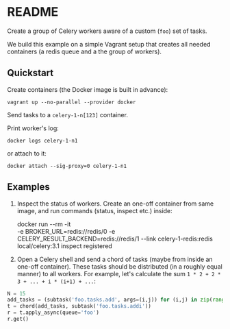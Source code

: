 README
======

Create a group of Celery workers aware of a custom (`foo`) set of tasks. 

We build this example on a simple Vagrant setup that creates all needed containers (a redis queue and a the group of workers).

## Quickstart

Create containers (the Docker image is built in advance):

    vagrant up --no-parallel --provider docker

Send tasks to a `celery-1-n[123]` container.

Print worker's log:

    docker logs celery-1-n1

or attach to it:

    docker attach --sig-proxy=0 celery-1-n1

## Examples

1. Inspect the status of workers. Create an one-off container from same image, and run commands (status, inspect etc.) inside:

    docker run --rm -it \
       -e BROKER_URL=redis://redis/0 -e CELERY_RESULT_BACKEND=redis://redis/1 --link celery-1-redis:redis \
       local/celery:3.1 inspect registered

2. Open a Celery shell and send a chord of tasks (maybe from inside an one-off container). These tasks should be distributed (in a roughly equal manner) to all workers.
For example, let's calculate the sum `1 * 2 + 2 * 3 + ... + i * (i+1) + ...`:

```python
N = 15
add_tasks = (subtask('foo.tasks.add', args=(i,j)) for (i,j) in zip(range(N), range(1, N+1)))
t = chord(add_tasks, subtask('foo.tasks.addi'))
r = t.apply_async(queue='foo')
r.get()
```
